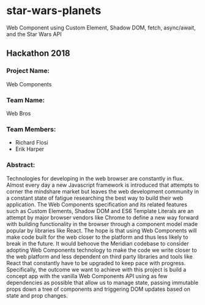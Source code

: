 # star-wars-planets
Web Component using Custom Element, Shadow DOM, fetch, async/await, and the Star Wars API

## Hackathon 2018

### Project Name:
Web Components

### Team Name:
Web Bros

### Team Members:
* Richard Flosi
* Erik Harper

### Abstract:
Technologies for developing in the web browser are constantly in flux. Almost every day a new Javascript framework is introduced that attempts to corner the mindshare market but leaves the web development community in a constant state of fatigue researching the best way to build their web application. The Web Components specification and its related features such as Custom Elements, Shadow DOM and ES6 Template Literals are an attempt by major browser vendors like Chrome to define a new way forward with building functionality in the browser through a component model made popular by libraries like React. The hope is that using Web Components will make code built for the web closer to the platform and thus less likely to break in the future. It would behoove the Meridian codebase to consider adopting Web Components technology to make the code we write closer to the web platform and less dependent on third party libraries and tools like React that constantly have to be upgraded to keep pace with progress. Specifically, the outcome we want to achieve with this project is build a concept app with the vanilla Web Components API using as few dependencies as possible that allow us to manage state, passing immutable props down a tree of components and triggering DOM updates based on state and prop changes.
